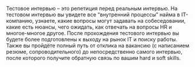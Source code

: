 Тестовое интервью – это репетиция перед реальным интервью.  На тестовом интервью вы увидете все “внутренний процессы” найма в IT-компанию, узнаете, какие вопросы могут задавать на собеседовании, какие есть нюансы, чего ожидать, как отвечать на вопросы HR и многое-многое другое. 
После прохождения тестового интервью вы будете более подготовлены к выходу на рынок IT и поиску работы. Также вы пройдёте полный путь от отклика на вакансию (с написанием резюме, сопроводительного) до непосредственно самого интервью, после которого получите обратную связь по вашим hard и soft skills.
